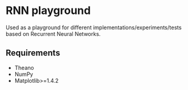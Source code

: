 # RNN playground

Used as a playground for different implementations/experiments/tests based on Recurrent Neural Networks.

Requirements
------------
- Theano
- NumPy
- Matplotlib>=1.4.2
